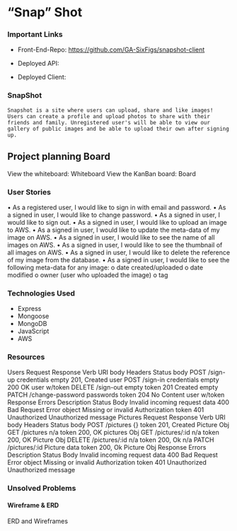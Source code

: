 # “Snap” Shot

### Important Links
-	Front-End-Repo: https://github.com/GA-SixFigs/snapshot-client

-	Deployed API:

-	Deployed Client:

### SnapShot
	Snapshot is a site where users can upload, share and like images! Users can create a profile and upload photos to share with their friends and family. Unregistered user's will be able to view our gallery of public images and be able to upload their own after signing up.
## Project planning Board
View the whiteboard: Whiteboard
View the KanBan board: Board
### User Stories  
•	As a registered user, I would like to sign in with email and password.
•	As a signed in user, I would like to change password.
•	As a signed in user, I would like to sign out.
•	As a signed in user, I would like to upload an image to AWS.
•	As a signed in user, I would like to update the meta-data of my image on AWS.
•	As a signed in user, I would like to see the name of all images on AWS.
•	As a signed in user, I would like to see the thumbnail of all images on AWS.
•	As a signed in user, I would like to delete the reference of my image from the
database.
•	As a signed in user, I would like to see the following meta-data for any image:
o	date created/uploaded
o	date modified
o	owner (user who uploaded the image)
o	tag


### Technologies Used
-	Express
-	Mongoose
-	MongoDB
-	JavaScript
-	AWS
### Resources
Users
Request	Response
Verb	URI	body	Headers	Status	body
POST	/sign-up	credentials	empty	201, Created	user
POST	/sign-in	credentials	empty	200 OK	user w/token
DELETE	/sign-out	empty	token	201 Created	empty
PATCH	/change-password	passwords	token	204 No Content	user w/token
Response Errors
Description	Status	Body
Invalid incoming request data	400 Bad Request	Error object
Missing or invalid Authorization token	401 Unauthorized	Unauthorized message
Pictures
Request	Response
Verb	URI	body	Headers	Status	body
POST	/pictures	{}	token	201, Created	Picture Obj
GET	/pictures	n/a	token	200, OK	pictures Obj
GET	/pictures/:id	n/a	token	200, OK	Picture Obj
DELETE	/pictures/:id	n/a	token	200, Ok	n/a
PATCH	/pictures/:id	Picture data	token	200, Ok	Picture Obj
Response Errors
Description	Status	Body
Invalid incoming request data	400 Bad Request	Error object
Missing or invalid Authorization token	401 Unauthorized	Unauthorized message

### Unsolved Problems

#### Wireframe & ERD
ERD and Wireframes
